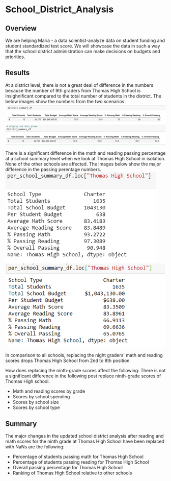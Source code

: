 # School_District_Analysis

## Overview

We are helping Maria - a data scientist-analyze data on student funding and student standardized test score. We will showcase the data in such a way that the school district administration can make decisions on budgets and priorities.

## Results

At a district level, there is not a great deal of difference in the numbers because the number of 9th graders from Thomas High School is insighnificant compared to the total number of students in the district. The below images show the numbers from the two scenarios.
![Analysis_images](Resources/district_summary_old.PNG)
![Analysis_images](Resources/district_summary_new.PNG)

There is a significant difference in the math and reading passing percentage at a school summary level when we look at Thomas High School in isolation. None of the other schools are affected. The images below show the major difference in the passing perentage numbers.
![Analysis_images](Resources/school_summary_old.PNG)
![Analysis_images](Resources/school_summary_new.PNG)

In comparison to all schools, replacing the night graders' math and reading scores drops Thomas High School from 2nd to 8th position.

How does replacing the ninth-grade scores affect the following:
There is not a significant difference in the following post replace ninth-grade scores of Thomas High school.
* Math and reading scores by grade
* Scores by school spending
* Scores by school size
* Scores by school type

## Summary

The major changes in the updated school district analysis after reading and math scores for the ninth grade at Thomas High School have been replaced with NaNs are the following:
- Percentage of students passing math for Thomas High School
- Percentage of students passing reading for Thomas High School 
- Overall passing percentage for Thomas High School
- Ranking of Thomas High School relative to other schools

